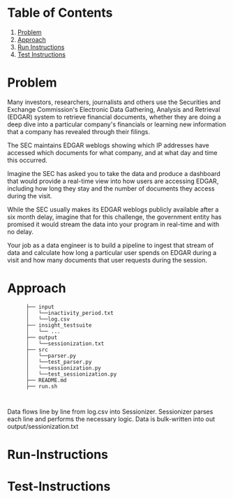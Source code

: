 # Table of Contents
1. [Problem](README.md#problem)
2. [Approach](README.md#approach)
3. [Run Instructions](README.md#run-instructions)
4. [Test Instructions](README.md#test-instructions)


# Problem

Many investors, researchers, journalists and others use the Securities and Exchange Commission's Electronic Data Gathering, Analysis and Retrieval (EDGAR) system to retrieve financial documents, whether they are doing a deep dive into a particular company's financials or learning new information that a company has revealed through their filings.

The SEC maintains EDGAR weblogs showing which IP addresses have accessed which documents for what company, and at what day and time this occurred.

Imagine the SEC has asked you to take the data and produce a dashboard that would provide a real-time view into how users are accessing EDGAR, including how long they stay and the number of documents they access during the visit.

While the SEC usually makes its EDGAR weblogs publicly available after a six month delay, imagine that for this challenge, the government entity has promised it would stream the data into your program in real-time and with no delay.

Your job as a data engineer is to build a pipeline to ingest that stream of data and calculate how long a particular user spends on EDGAR during a visit and how many documents that user requests during the session.



# Approach
```
      ├── input
      │   └──inactivity_period.txt
      │   └──log.csv
      ├── insight_testsuite
      │   └── ...
      ├── output
      │   └──sessionization.txt
      ├── src
      │   └──parser.py
      │   └──test_parser.py
      │   └──sessionization.py
      │   └──test_sessionization.py  
      ├── README.md
      ├── run.sh

      
```
Data flows line by line from log.csv into Sessionizer.
Sessionizer parses each line and performs the necessary logic.
Data is bulk-written into out output/sessionization.txt
 

# Run-Instructions

# Test-Instructions

